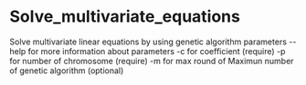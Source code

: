 # Solve_multivariate_equations
 Solve multivariate linear equations by using genetic algorithm
parameters
--help for more information about parameters
-c for coefficient (require)
-p for number of chromosome (require)
-m for max round of Maximun number of genetic algorithm (optional)
